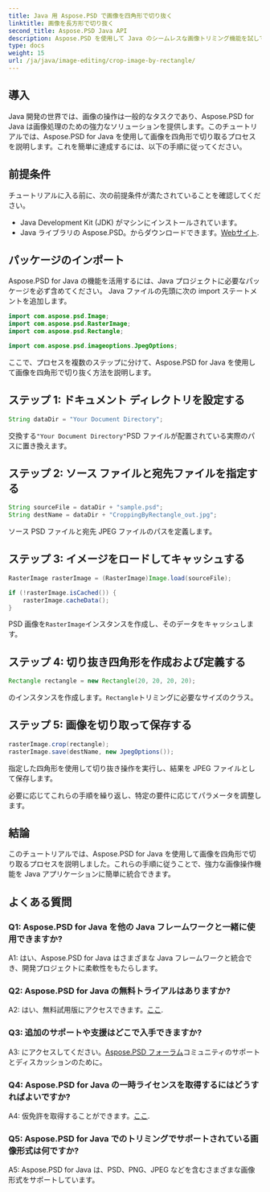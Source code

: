 ```yaml
---
title: Java 用 Aspose.PSD で画像を四角形で切り抜く
linktitle: 画像を長方形で切り抜く
second_title: Aspose.PSD Java API
description: Aspose.PSD を使用して Java のシームレスな画像トリミング機能を試してください。ステップバイステップのガイドに従って、Aspose.PSD for Java を使用して画像を簡単に切り抜きます。
type: docs
weight: 15
url: /ja/java/image-editing/crop-image-by-rectangle/
---
```

## 導入

Java 開発の世界では、画像の操作は一般的なタスクであり、Aspose.PSD for Java は画像処理のための強力なソリューションを提供します。このチュートリアルでは、Aspose.PSD for Java を使用して画像を四角形で切り取るプロセスを説明します。これを簡単に達成するには、以下の手順に従ってください。

## 前提条件

チュートリアルに入る前に、次の前提条件が満たされていることを確認してください。

- Java Development Kit (JDK) がマシンにインストールされています。
-  Java ライブラリの Aspose.PSD。からダウンロードできます。[Webサイト](https://releases.aspose.com/psd/java/).

## パッケージのインポート

Aspose.PSD for Java の機能を活用するには、Java プロジェクトに必要なパッケージを必ず含めてください。 Java ファイルの先頭に次の import ステートメントを追加します。

```java
import com.aspose.psd.Image;
import com.aspose.psd.RasterImage;
import com.aspose.psd.Rectangle;

import com.aspose.psd.imageoptions.JpegOptions;
```

ここで、プロセスを複数のステップに分けて、Aspose.PSD for Java を使用して画像を四角形で切り抜く方法を説明します。

## ステップ 1: ドキュメント ディレクトリを設定する

```java
String dataDir = "Your Document Directory";
```

交換する`"Your Document Directory"`PSD ファイルが配置されている実際のパスに置き換えます。

## ステップ 2: ソース ファイルと宛先ファイルを指定する

```java
String sourceFile = dataDir + "sample.psd";
String destName = dataDir + "CroppingByRectangle_out.jpg";
```

ソース PSD ファイルと宛先 JPEG ファイルのパスを定義します。

## ステップ 3: イメージをロードしてキャッシュする

```java
RasterImage rasterImage = (RasterImage)Image.load(sourceFile);

if (!rasterImage.isCached()) {
    rasterImage.cacheData();
}
```

PSD 画像を`RasterImage`インスタンスを作成し、そのデータをキャッシュします。

## ステップ 4: 切り抜き四角形を作成および定義する

```java
Rectangle rectangle = new Rectangle(20, 20, 20, 20);
```

のインスタンスを作成します。`Rectangle`トリミングに必要なサイズのクラス。

## ステップ 5: 画像を切り取って保存する

```java
rasterImage.crop(rectangle);
rasterImage.save(destName, new JpegOptions());
```

指定した四角形を使用して切り抜き操作を実行し、結果を JPEG ファイルとして保存します。

必要に応じてこれらの手順を繰り返し、特定の要件に応じてパラメータを調整します。

## 結論

このチュートリアルでは、Aspose.PSD for Java を使用して画像を四角形で切り取るプロセスを説明しました。これらの手順に従うことで、強力な画像操作機能を Java アプリケーションに簡単に統合できます。

## よくある質問

### Q1: Aspose.PSD for Java を他の Java フレームワークと一緒に使用できますか?

A1: はい、Aspose.PSD for Java はさまざまな Java フレームワークと統合でき、開発プロジェクトに柔軟性をもたらします。

### Q2: Aspose.PSD for Java の無料トライアルはありますか?

 A2: はい、無料試用版にアクセスできます。[ここ](https://releases.aspose.com/).

### Q3: 追加のサポートや支援はどこで入手できますか?

 A3: にアクセスしてください。[Aspose.PSD フォーラム](https://forum.aspose.com/c/psd/34)コミュニティのサポートとディスカッションのために。

### Q4: Aspose.PSD for Java の一時ライセンスを取得するにはどうすればよいですか?

 A4: 仮免許を取得することができます。[ここ](https://purchase.aspose.com/temporary-license/).

### Q5: Aspose.PSD for Java でのトリミングでサポートされている画像形式は何ですか?

A5: Aspose.PSD for Java は、PSD、PNG、JPEG などを含むさまざまな画像形式をサポートしています。